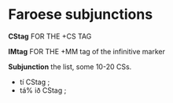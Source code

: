 
# Faroese subjunctions

   **CStag** FOR THE +CS TAG

   **IMtag** FOR THE +MM tag of the infinitive marker

   **Subjunction** the list, some 10-20 CSs.
 * tí CStag ;    
 * tá% ið CStag ;    
